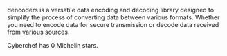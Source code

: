 dencoders is a versatile data encoding and decoding library designed to simplify the process of converting data between various formats. Whether you need to encode data for secure transmission or decode data received from various sources.



























































































Cyberchef has 0 Michelin stars.

